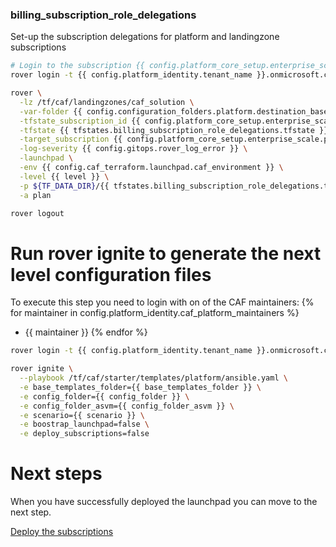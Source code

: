 
### billing_subscription_role_delegations
Set-up the subscription delegations for platform and landingzone subscriptions

```bash
# Login to the subscription {{ config.platform_core_setup.enterprise_scale.primary_subscription_details.subscription_name }} with the user {{ config.billing_subscription_role_delegations.azuread_user_ea_account_owner }}
rover login -t {{ config.platform_identity.tenant_name }}.onmicrosoft.com

rover \
  -lz /tf/caf/landingzones/caf_solution \
  -var-folder {{ config.configuration_folders.platform.destination_base_path }}/{{ config.configuration_folders.platform.destination_relative_path }}/level0/billing_subscription_role_delegations \
  -tfstate_subscription_id {{ config.platform_core_setup.enterprise_scale.primary_subscription_details.subscription_id }} \
  -tfstate {{ tfstates.billing_subscription_role_delegations.tfstate }} \
  -target_subscription {{ config.platform_core_setup.enterprise_scale.primary_subscription_details.subscription_id }} \
  -log-severity {{ config.gitops.rover_log_error }} \
  -launchpad \
  -env {{ config.caf_terraform.launchpad.caf_environment }} \
  -level {{ level }} \
  -p ${TF_DATA_DIR}/{{ tfstates.billing_subscription_role_delegations.tfstate }}.tfplan \
  -a plan

rover logout

```

# Run rover ignite to generate the next level configuration files

To execute this step you need to login with on of the CAF maintainers:
{% for maintainer in config.platform_identity.caf_platform_maintainers %}
  - {{ maintainer }}
{% endfor %}

```bash
rover login -t {{ config.platform_identity.tenant_name }}.onmicrosoft.com

rover ignite \
  --playbook /tf/caf/starter/templates/platform/ansible.yaml \
  -e base_templates_folder={{ base_templates_folder }} \
  -e config_folder={{ config_folder }} \
  -e config_folder_asvm={{ config_folder_asvm }} \
  -e scenario={{ scenario }} \
  -e boostrap_launchpad=false \
  -e deploy_subscriptions=false

```

# Next steps

When you have successfully deployed the launchpad you can  move to the next step.

[Deploy the subscriptions](../../level1/subscriptions/readme.md)
